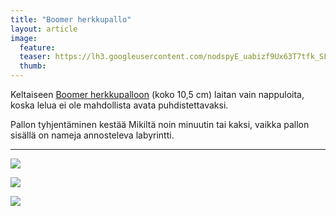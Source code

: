 ```yaml
---
title: "Boomer herkkupallo"
layout: article
image:
  feature:
  teaser: https://lh3.googleusercontent.com/nodspyE_uabizf9Ux63T7tfk_SFLRDJpBuL9_ICyraI=w245
  thumb:
---
```


Keltaiseen [Boomer herkkupalloon](http://clk.tradedoubler.com/click?p(210840)a(2526211)g(19927404)url(http://www.zooplus.fi/shop/koirat/lelut/aktivointilelut/aktivointi/141727)) (koko 10,5 cm) laitan vain nappuloita, koska lelua ei ole mahdollista avata puhdistettavaksi.

Pallon tyhjentäminen kestää Mikiltä noin minuutin tai kaksi, vaikka pallon sisällä on nameja annosteleva labyrintti.

---

[![](https://lh3.googleusercontent.com/xCNUtlTQd8x2uP04eOk-DE15-BUSLbX2QL_2Q6YTUII=w800)](https://lh3.googleusercontent.com/xCNUtlTQd8x2uP04eOk-DE15-BUSLbX2QL_2Q6YTUII=s0)

[![](https://lh3.googleusercontent.com/4wV_Ptk0s17fbaC5edIgNik5jt61pB9lwjb2QUvbRKY=w800)](https://lh3.googleusercontent.com/4wV_Ptk0s17fbaC5edIgNik5jt61pB9lwjb2QUvbRKY=s0)

[![](https://lh3.googleusercontent.com/5-aaSoOyQ1kHnKrwKgGDdg9NoiZyAvg53QX7o_aDpQ8=w800)](https://lh3.googleusercontent.com/5-aaSoOyQ1kHnKrwKgGDdg9NoiZyAvg53QX7o_aDpQ8=s0)
